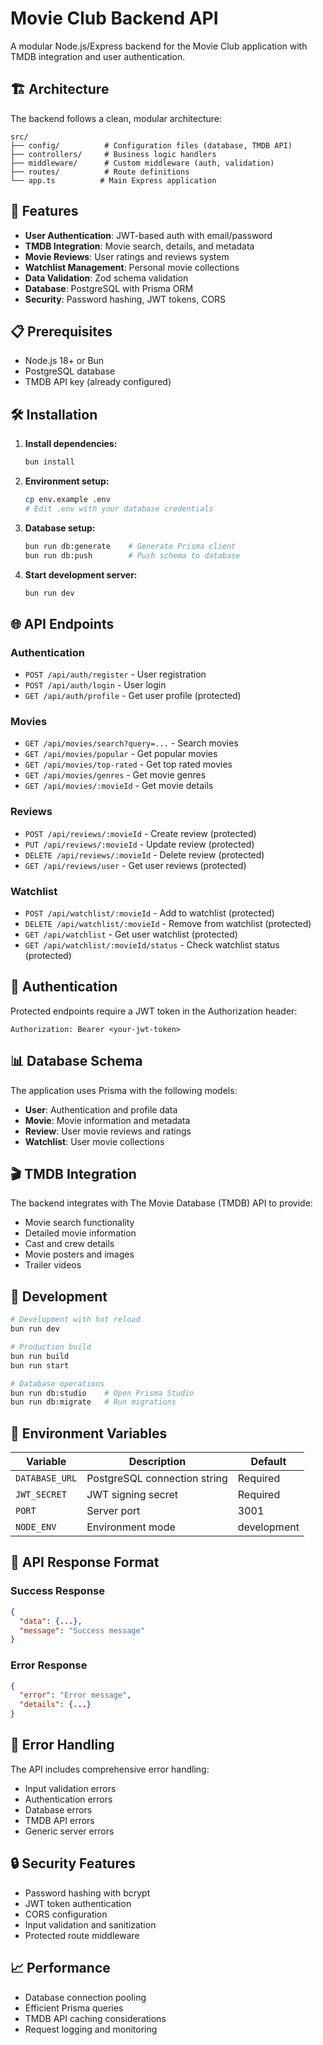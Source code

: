 # Movie Club Backend API

A modular Node.js/Express backend for the Movie Club application with TMDB integration and user authentication.

## 🏗️ Architecture

The backend follows a clean, modular architecture:

```
src/
├── config/          # Configuration files (database, TMDB API)
├── controllers/     # Business logic handlers
├── middleware/      # Custom middleware (auth, validation)
├── routes/          # Route definitions
└── app.ts          # Main Express application
```

## 🚀 Features

- **User Authentication**: JWT-based auth with email/password
- **TMDB Integration**: Movie search, details, and metadata
- **Movie Reviews**: User ratings and reviews system
- **Watchlist Management**: Personal movie collections
- **Data Validation**: Zod schema validation
- **Database**: PostgreSQL with Prisma ORM
- **Security**: Password hashing, JWT tokens, CORS

## 📋 Prerequisites

- Node.js 18+ or Bun
- PostgreSQL database
- TMDB API key (already configured)

## 🛠️ Installation

1. **Install dependencies:**
   ```bash
   bun install
   ```

2. **Environment setup:**
   ```bash
   cp env.example .env
   # Edit .env with your database credentials
   ```

3. **Database setup:**
   ```bash
   bun run db:generate    # Generate Prisma client
   bun run db:push        # Push schema to database
   ```

4. **Start development server:**
   ```bash
   bun run dev
   ```

## 🌐 API Endpoints

### Authentication
- `POST /api/auth/register` - User registration
- `POST /api/auth/login` - User login
- `GET /api/auth/profile` - Get user profile (protected)

### Movies
- `GET /api/movies/search?query=...` - Search movies
- `GET /api/movies/popular` - Get popular movies
- `GET /api/movies/top-rated` - Get top rated movies
- `GET /api/movies/genres` - Get movie genres
- `GET /api/movies/:movieId` - Get movie details

### Reviews
- `POST /api/reviews/:movieId` - Create review (protected)
- `PUT /api/reviews/:movieId` - Update review (protected)
- `DELETE /api/reviews/:movieId` - Delete review (protected)
- `GET /api/reviews/user` - Get user reviews (protected)

### Watchlist
- `POST /api/watchlist/:movieId` - Add to watchlist (protected)
- `DELETE /api/watchlist/:movieId` - Remove from watchlist (protected)
- `GET /api/watchlist` - Get user watchlist (protected)
- `GET /api/watchlist/:movieId/status` - Check watchlist status (protected)

## 🔐 Authentication

Protected endpoints require a JWT token in the Authorization header:
```
Authorization: Bearer <your-jwt-token>
```

## 📊 Database Schema

The application uses Prisma with the following models:
- **User**: Authentication and profile data
- **Movie**: Movie information and metadata
- **Review**: User movie reviews and ratings
- **Watchlist**: User movie collections

## 🎬 TMDB Integration

The backend integrates with The Movie Database (TMDB) API to provide:
- Movie search functionality
- Detailed movie information
- Cast and crew details
- Movie posters and images
- Trailer videos

## 🧪 Development

```bash
# Development with hot reload
bun run dev

# Production build
bun run build
bun run start

# Database operations
bun run db:studio    # Open Prisma Studio
bun run db:migrate   # Run migrations
```

## 🔧 Environment Variables

| Variable | Description | Default |
|----------|-------------|---------|
| `DATABASE_URL` | PostgreSQL connection string | Required |
| `JWT_SECRET` | JWT signing secret | Required |
| `PORT` | Server port | 3001 |
| `NODE_ENV` | Environment mode | development |

## 📝 API Response Format

### Success Response
```json
{
  "data": {...},
  "message": "Success message"
}
```

### Error Response
```json
{
  "error": "Error message",
  "details": {...}
}
```

## 🚨 Error Handling

The API includes comprehensive error handling:
- Input validation errors
- Authentication errors
- Database errors
- TMDB API errors
- Generic server errors

## 🔒 Security Features

- Password hashing with bcrypt
- JWT token authentication
- CORS configuration
- Input validation and sanitization
- Protected route middleware

## 📈 Performance

- Database connection pooling
- Efficient Prisma queries
- TMDB API caching considerations
- Request logging and monitoring
